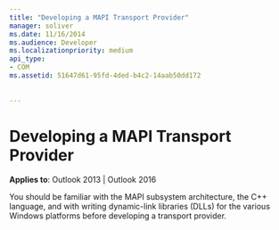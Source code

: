 ```yaml
---
title: "Developing a MAPI Transport Provider"
manager: soliver
ms.date: 11/16/2014
ms.audience: Developer
ms.localizationpriority: medium
api_type:
- COM
ms.assetid: 51647d61-95fd-4ded-b4c2-14aab50dd172
 
 
---
```


# Developing a MAPI Transport Provider

  
  
**Applies to**: Outlook 2013 | Outlook 2016 
  
You should be familiar with the MAPI subsystem architecture, the C++ language, and with writing dynamic-link libraries (DLLs) for the various Windows platforms before developing a transport provider.
  


